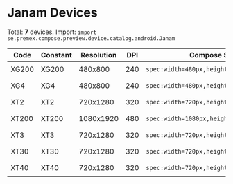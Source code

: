 # Janam Devices

Total: **7** devices. Import: `import se.premex.compose.preview.device.catalog.android.Janam`

| Code | Constant | Resolution | DPI | Compose Spec | Preview Usage |
|------|----------|------------|-----|-------------|---------------|
| XG200 | XG200 | 480x800 | 240 | `spec:width=480px,height=800px,dpi=240` | `@Preview(device = Janam.XG200)` |
| XG4 | XG4 | 480x800 | 240 | `spec:width=480px,height=800px,dpi=240` | `@Preview(device = Janam.XG4)` |
| XT2 | XT2 | 720x1280 | 320 | `spec:width=720px,height=1280px,dpi=320` | `@Preview(device = Janam.XT2)` |
| XT200 | XT200 | 1080x1920 | 480 | `spec:width=1080px,height=1920px,dpi=480` | `@Preview(device = Janam.XT200)` |
| XT3 | XT3 | 720x1280 | 320 | `spec:width=720px,height=1280px,dpi=320` | `@Preview(device = Janam.XT3)` |
| XT30 | XT30 | 720x1280 | 320 | `spec:width=720px,height=1280px,dpi=320` | `@Preview(device = Janam.XT30)` |
| XT40 | XT40 | 720x1280 | 320 | `spec:width=720px,height=1280px,dpi=320` | `@Preview(device = Janam.XT40)` |

<!-- Generated automatically. Do not edit manually. -->
